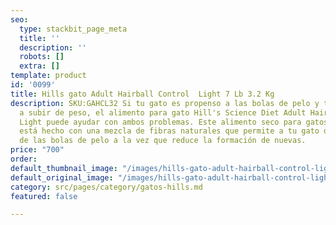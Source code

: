 ```yaml
---
seo:
  type: stackbit_page_meta
  title: ''
  description: ''
  robots: []
  extra: []
template: product
id: '0099'
title: Hills gato Adult Hairball Control  Light 7 Lb 3.2 Kg
description: SKU:GAHCL32 Si tu gato es propenso a las bolas de pelo y también tiende
  a subir de peso, el alimento para gato Hill's Science Diet Adult Hairball Control
  Light puede ayudar con ambos problemas. Este alimento seco para gatos, bajo en calorías
  está hecho con una mezcla de fibras naturales que permite a tu gato deshacerse cómodamente
  de las bolas de pelo a la vez que reduce la formación de nuevas.
price: "700"
order: 
default_thumbnail_image: "/images/hills-gato-adult-hairball-control-light.jpg"
default_original_image: "/images/hills-gato-adult-hairball-control-light.jpg"
category: src/pages/category/gatos-hills.md
featured: false

---
```


